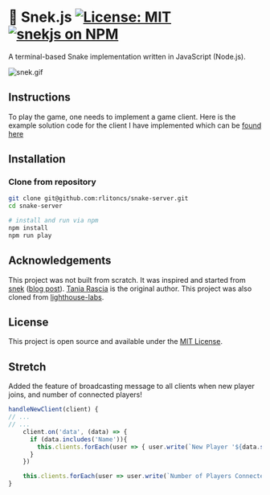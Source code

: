 # 🐍 Snek.js [![License: MIT](https://img.shields.io/badge/License-MIT-blue.svg)](https://opensource.org/licenses/MIT) [![snekjs on NPM](https://img.shields.io/npm/v/snekjs.svg?color=green&label=snekjs)](https://www.npmjs.com/package/snekjs)

A terminal-based Snake implementation written in JavaScript (Node.js).

![snek.gif](https://raw.githubusercontent.com/taniarascia/snek/master/snek.gif)

## Instructions

To play the game, one needs to implement a game client. Here is the example solution code for the client I have implemented which can be [found here](https://github.com/rlitoncs/snake-client)
## Installation

### Clone from repository

```bash
git clone git@github.com:rlitoncs/snake-server.git
cd snake-server

# install and run via npm
npm install
npm run play
```

## Acknowledgements

This project was not built from scratch. It was inspired and started from [snek](https://github.com/taniarascia/snek) ([blog post](https://www.taniarascia.com/snake-game-in-javascript/)). [Tania Rascia](https://www.taniarascia.com) is the original author.
This project was also cloned from [lighthouse-labs](https://github.com/lighthouse-labs/snek-multiplayer).

## License

This project is open source and available under the [MIT License](LICENSE).


## Stretch
Added the feature of broadcasting message to all clients when new player joins, and number of connected players!

```javascript
handleNewClient(client) {
// ...
// ...
    client.on('data', (data) => {
      if (data.includes('Name')){
        this.clients.forEach(user => { user.write(`New Player '${data.split(' ').slice(1)}' Has Joined`)})
      }
    })

    this.clients.forEach(user => user.write(`Number of Players Connected: ${this.clients.length}`))
}
```
